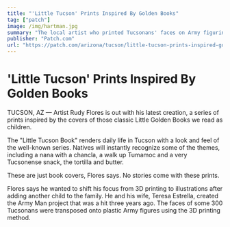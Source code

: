 ```yaml
---
title: "'Little Tucson' Prints Inspired By Golden Books"
tag: ["patch"]
image: /img/hartman.jpg
summary: "The local artist who printed Tucsonans' faces on Army figurines is out with his latest work inspired by The Little Golden Books."
publisher: "Patch.com"
url: "https://patch.com/arizona/tucson/little-tucson-prints-inspired-golden-books"
---
```

# 'Little Tucson' Prints Inspired By Golden Books

TUCSON, AZ — Artist Rudy Flores is out with his latest creation, a series of prints inspired by the covers of those classic Little Golden Books we read as children.

The "Little Tucson Book" renders daily life in Tucson with a look and feel of the well-known series. Natives will instantly recognize some of the themes, including a nana with a chancla, a walk up Tumamoc and a very Tucsonense snack, the tortilla and butter.

These are just book covers, Flores says. No stories come with these prints.

Flores says he wanted to shift his focus from 3D printing to illustrations after adding another child to the family. He and his wife, Teresa Estrella, created the Army Man project that was a hit three years ago. The faces of some 300 Tucsonans were transposed onto plastic Army figures using the 3D printing method.